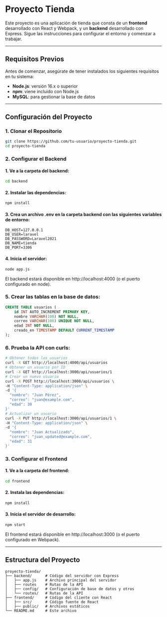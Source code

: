 # Proyecto Tienda

Este proyecto es una aplicación de tienda que consta de un **frontend** desarrollado con React y Webpack, y un **backend** desarrollado con Express. Sigue las instrucciones para configurar el entorno y comenzar a trabajar.

---

## Requisitos Previos

Antes de comenzar, asegúrate de tener instalados los siguientes requisitos en tu sistema:

- **Node.js**: versión 16.x o superior
- **npm**: viene incluido con Node.js
- **MySQL**: para gestionar la base de datos

---

## Configuración del Proyecto

### 1. Clonar el Repositorio

```bash
git clone https://github.com/tu-usuario/proyecto-tienda.git
cd proyecto-tienda
```

### 2. Configurar el Backend

#### 1. Ve a la carpeta del backend:
```bash
cd backend
```

#### 2. Instalar las dependencias:
```bash
npm install
```

#### 3. Crea un archivo .env en la carpeta backend con las siguientes variables de entorno:
```text
DB_HOST=127.0.0.1
DB_USER=laravel
DB_PASSWORD=Laravel2021
DB_NAME=tienda
DB_PORT=3306
```

#### 4. Inicia el servidor:
```bash
node app.js
```

El backend estará disponible en http://localhost:4000 (o el puerto configurado en node).

### 5. Crear las tablas en la base de datos:
```sql
CREATE TABLE usuarios (
    id INT AUTO_INCREMENT PRIMARY KEY,
    nombre VARCHAR(100) NOT NULL,
    correo VARCHAR(100) UNIQUE NOT NULL,
    edad INT NOT NULL,
    creado_en TIMESTAMP DEFAULT CURRENT_TIMESTAMP
);
```

### 6. Prueba la API con curls:
```bash
# Obtener todos los usuarios
curl -X GET http://localhost:4000/api/usuarios
# Obtener un usuario por ID
curl -X GET http://localhost:3000/api/usuarios/1
# Crear un nuevo usuario
curl -X POST http://localhost:3000/api/usuarios \
-H "Content-Type: application/json" \
-d '{
  "nombre": "Juan Pérez",
  "correo": "juan@example.com",
  "edad": 30
}'
# Actualizar un usuario
curl -X PUT http://localhost:3000/api/usuarios/1 \
-H "Content-Type: application/json" \
-d '{
  "nombre": "Juan Actualizado",
  "correo": "juan_updated@example.com",
  "edad": 31
}'
```

### 3. Configurar el Frontend

#### 1. Ve a la carpeta del frontend:   
```bash
cd frontend
```

#### 2. Instala las dependencias:
```bash
npm install
```

#### 3. Inicia el servidor de desarrollo:
```bash
npm start
```

El frontend estará disponible en http://localhost:3000 (o el puerto configurado en Webpack).

___

## Estructura del Proyecto
```text
proyecto-tienda/
├── backend/      # Código del servidor con Express
│   ├── app.js    # Archivo principal del servidor
│   ├── routes    # Rutas de la API
│   ├── config/   # Configuración de base de datos y otros
│   └── routes/   # Rutas de la API
├── frontend/     # Código del cliente con React
│   ├── src/      # Código fuente de React
│   ├── public/   # Archivos estáticos
└── README.md     # Este archivo
```






